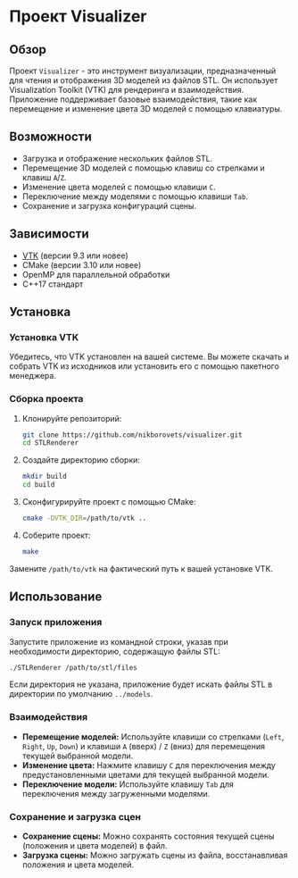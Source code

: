 # Проект Visualizer

## Обзор

Проект `Visualizer` - это инструмент визуализации, предназначенный для чтения и отображения 3D моделей из файлов STL. Он использует Visualization Toolkit (VTK) для рендеринга и взаимодействия. Приложение поддерживает базовые взаимодействия, такие как перемещение и изменение цвета 3D моделей с помощью клавиатуры.

## Возможности

- Загрузка и отображение нескольких файлов STL.
- Перемещение 3D моделей с помощью клавиш со стрелками и клавиш `A`/`Z`.
- Изменение цвета моделей с помощью клавиши `C`.
- Переключение между моделями с помощью клавиши `Tab`.
- Сохранение и загрузка конфигураций сцены.

## Зависимости

- [VTK](https://vtk.org/) (версии 9.3 или новее)
- CMake (версии 3.10 или новее)
- OpenMP для параллельной обработки
- C++17 стандарт

## Установка

### Установка VTK

Убедитесь, что VTK установлен на вашей системе. Вы можете скачать и собрать VTK из исходников или установить его с помощью пакетного менеджера.

### Сборка проекта

1. Клонируйте репозиторий:
    ```sh
    git clone https://github.com/nikborovets/visualizer.git
    cd STLRenderer
    ```

2. Создайте директорию сборки:
    ```sh
    mkdir build
    cd build
    ```

3. Сконфигурируйте проект с помощью CMake:
    ```sh
    cmake -DVTK_DIR=/path/to/vtk ..
    ```

4. Соберите проект:
    ```sh
    make
    ```

Замените `/path/to/vtk` на фактический путь к вашей установке VTK.

## Использование

### Запуск приложения

Запустите приложение из командной строки, указав при необходимости директорию, содержащую файлы STL:
```sh
./STLRenderer /path/to/stl/files
```

Если директория не указана, приложение будет искать файлы STL в директории по умолчанию `../models`.

### Взаимодействия

- **Перемещение моделей:** Используйте клавиши со стрелками (`Left`, `Right`, `Up`, `Down`) и клавиши `A` (вверх) / `Z` (вниз) для перемещения текущей выбранной модели.
- **Изменение цвета:** Нажмите клавишу `C` для переключения между предустановленными цветами для текущей выбранной модели.
- **Переключение модели:** Используйте клавишу `Tab` для переключения между загруженными моделями.

### Сохранение и загрузка сцен

- **Сохранение сцены:** Можно сохранять состояния текущей сцены (положения и цвета моделей) в файл.
- **Загрузка сцены:** Можно загружать сцены из файла, восстанавливая положения и цвета моделей.